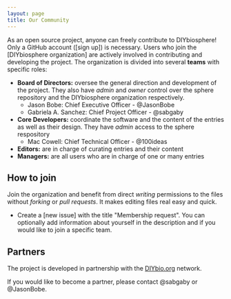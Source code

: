 ```yaml
---
layout: page
title: Our Community
---
```


As an open source project, anyone can freely contribute to DIYbiosphere! Only a GitHub account ([sign up]) is necessary. Users who join the [DIYbiosphere organization] are actively involved in contributing and developing the project. The organization is divided into several **teams** with specific roles:

- **Board of Directors:** oversee the general direction and development of the project. They also have _admin_ and _owner_ control over the sphere repository and the DIYbiosphere organization respectively.
  - Jason Bobe: Chief Executive Officer - @JasonBobe
  - Gabriela A. Sanchez: Chief Project Officer - @sabgaby
- **Core Developers:** coordinate the software and the content of the entries as well as their design. They have _admin_ access to the sphere respository
  - Mac Cowell: Chief Technical Officer - @100ideas
- **Editors:** are in charge of curating entries and their content
- **Managers:** are all users who are in charge of one or many entries

## How to join
Join the organization and benefit from direct _writing_ permissions to the files without _forking_ or _pull requests_. It makes editing files real easy and quick.

- Create a [new issue] with the title "Membership request". You can optionally add information about yourself in the description and if you would like to join a specific team.

## Partners
The project is developed in partnership with the [DIYbio.org](https://diybio.org/) network.

If you would like to become a partner, please contact @sabgaby or @JasonBobe.
